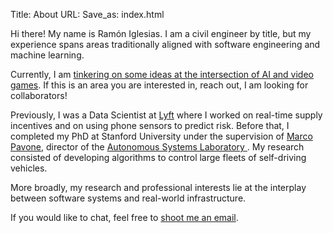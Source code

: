 Title: About
URL:
Save_as: index.html

Hi there! My name is Ramón Iglesias. I am a civil engineer by title, but my experience spans areas traditionally aligned with software engineering and machine learning.

Currently, I am [tinkering on some ideas at the intersection of AI and video games]({filename}/zaranova.md). If this is an area you are interested in, reach out, I am looking for collaborators!

Previously, I was a Data Scientist at [Lyft](https://www.lyft.com/) where I worked on real-time supply incentives and on using phone sensors to predict risk. Before that, I completed my PhD at Stanford University under the supervision of [Marco Pavone](http://web.stanford.edu/~pavone/), director of the [Autonomous Systems Laboratory ](http://asl.stanford.edu/). My research consisted of developing algorithms to control large fleets of self-driving vehicles. 

More broadly, my research and professional interests lie at the interplay between software systems and real-world infrastructure.

If you would like to chat, feel free to [shoot me an email](mailto:ramon.d.iglesias@gmail.com).